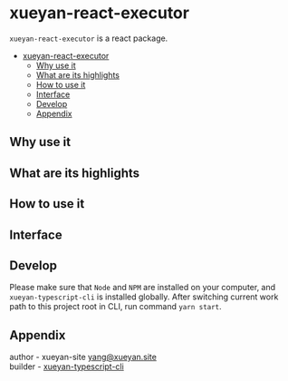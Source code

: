 # xueyan-react-executor

`xueyan-react-executor` is a react package.  

- [xueyan-react-executor](#xueyan-react-executor)
  - [Why use it](#why-use-it)
  - [What are its highlights](#what-are-its-highlights)
  - [How to use it](#how-to-use-it)
  - [Interface](#interface)
  - [Develop](#develop)
  - [Appendix](#appendix)

## Why use it

## What are its highlights

## How to use it

## Interface

## Develop

Please make sure that `Node` and `NPM` are installed on your computer, and `xueyan-typescript-cli` is installed globally. After switching current work path to this project root in CLI, run command `yarn start`.

## Appendix

author - xueyan-site <yang@xueyan.site>  
builder - [xueyan-typescript-cli](https://github.com/xueyan-site/xueyan-typescript-cli)  
